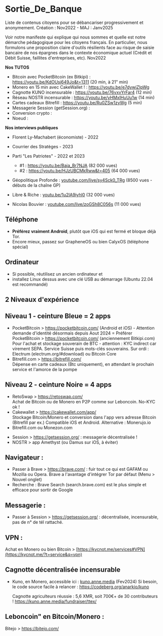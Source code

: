 # Sortie_De_Banque
Liste de contenus citoyens pour se débancariser progressivement et anonymement. Création : Nov2022 - MAJ : Janv2025

Voir notre manifeste qui explique qui nous sommes et quelle est notre démarche pédagogique pour les citoyens français.
En particulier, nous formulons une proposition claire d'outils résilients face au risque de saisie bancaire de nos épargnes dans le contexte économique actuel (Crédit et Débit Suisse, faillites d'entreprises, etc). Nov2022

**Nos TUTOS**
- Bitcoin avec PocketBitcoin (ex Bitkipi) : https://youtu.be/KdOUsj649Jo&t=1311   (20 min, à 21" min)
- Monero en 15 min avec CakeWallet ! : https://youtu.be/e7dywiZIpWg
- Cagnotte KUNO incensurable : https://youtu.be/76vxvYrFar4   (12 min)
- Réseau NOSTR incensurable : https://youtu.be/yHMxIHuUu1w   (14 min)
- Cartes cadeaux Bitrefill : https://youtu.be/Ru0ZSw1zyWg   (5 min)
- Messagerie Session (getSession.org) : 
- Conversion crypto :
- Noeud :

**Nos interviews publiques**
- Florent Ly-Machabert (économiste) - 2022
- Courrier des Stratèges - 2023
- Parti "Les Patriotes" - 2022 et 2023
  -  #1 : https://youtu.be/Baia_Br7NJA             (82 000 vues)
  -  #2 : https://youtu.be/HJzUBCMkRww&t=405       (64 000 vues)

- Géopolitique Profonde : [youtube.com/live/sy4Sck0_TRg](https://www.youtube.com/live/sy4Sck0_TRg)  (8500 vues - débuts de la chaîne GP)
- Libre & Riche : [youtu.be/1u2IA9iyhl0](https://youtu.be/1u2IA9iyhl0)     (32 000 vues)
- Nicolas Bouvier : [youtube.com/live/zoGSh8C056s](https://youtube.com/live/zoGSh8C056s)  (11 000 vues)

**Téléphone**
---
- **Préférez vraiment Android**, plutôt que iOS qui est fermé et bloque déjà Tor.
- Encore mieux, passez sur GrapheneOS ou bien CalyxOS (téléphone spécial)

**Ordinateur**
---
- Si possible, réutilisez un ancien ordinateur et
- installez Linux dessus avec une clé USB au démarrage (Ubuntu 22.04 est recommandé)

2 Niveaux d'expérience
------------
Niveau 1 - ceinture Bleue = 2 apps
-----
- PocketBitcoin  > https://pocketbitcoin.com/   (Android et iOS) - Attention demande d'identité désormais depuis Aout 2024
  = Préférer PocketBitcoin  > https://pocketbitcoin.com/  (anciennement Bitkipi.com)    
  Pour l'achat et stockage souverain de BTC - attention : KYC indirect car virement SEPA. Service Suisse puis mots-clés souverains.
  Sur ordi : Electrum  (electrum.org/#download) ou Bitcoin Core
- Bitrefill.com  > https://bitrefill.com/   
      Dépense en carte cadeaux (Btc uniquement), en attendant le prochain service et l'amorce de la pompe

Niveau 2 - ceinture Noire = 4 apps
-----
- RetoSwap  > https://retoswap.com/   
      Achat de Bitcoin ou de Monero en P2P comme sur Leboncoin. No-KYC ok !
- Cakewallet > https://cakewallet.com/app/   
      Stockage Bitcoin/Monero et conversion dans l'app vers adresse Bitcoin (Bitrefill par ex.)
      Compatible iOS et Android.   Alternative : Monerujo.io
- Bitrefill.com ou Monezon.com

+ Session  > https://getsession.org/  : messagerie décentralisée !
+ NOSTR  > app Amethyst (ou Damus sur iOS, à éviter)

Navigateur :
---
- Passer à Brave > https://brave.com/  : fuir tout ce qui est GAFAM
  ou Mozilla ou Opera. Brave a l'avantage d'intégrer Tor par défaut (Menu > Nouvel onglet)
- Recherche : Brave Search (search.brave.com) est le plus simple et efficace pour sortir de Google

Messagerie :
---
- Passer à Session > https://getsession.org/  :  décentralisée, incensurable, pas de n° de tél rattaché.

VPN : 
---
Achat en Monero ou bien Bitcoin > [https://kycnot.me/services#VPN](https://kycnot.me/?t=service&q=vpn)

**Cagnotte décentralisée incensurable**
---
- Kuno, en Monero, accessible ici : [kuno.anne.media](https://kuno.anne.media/) (Fev2024)
  Si besoin, le code source facile à relancer : https://codeberg.org/anarkio/kuno

  Cagnotte agriculteurs réussie : 5,6 XMR, soit 700€+ de 30 contributeurs !  https://kuno.anne.media/fundraiser/ttex/

**Leboncoin" en Bitcoin/Monero** :
---
Bitejo > https://bitejo.com/

